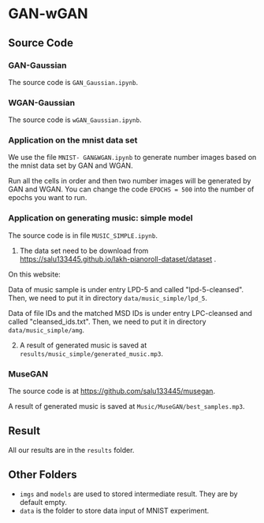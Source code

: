 # GAN-wGAN

## Source Code

### GAN-Gaussian

The source code is `GAN_Gaussian.ipynb`.

### WGAN-Gaussian

The source code is `wGAN_Gaussian.ipynb`.

### Application on the mnist data set

We use the file `MNIST- GAN&WGAN.ipynb` to generate number images based on the mnist data set by GAN and WGAN.

Run all the cells in order and then two number images will be generated by GAN and WGAN. You can change the code `EPOCHS = 500` into the number of epochs you want to run.

### Application on generating music: simple model

The source code is in file `MUSIC_SIMPLE.ipynb`.

1. The data set need to be download from https://salu133445.github.io/lakh-pianoroll-dataset/dataset .

On this website:

Data of music sample is under entry LPD-5 and called "lpd-5-cleansed". Then, we need to put it in directory `data/music_simple/lpd_5`.

Data of file IDs and the matched MSD IDs is under entry LPC-cleansed and called "cleansed_ids.txt". Then, we need to put it in directory `data/music_simple/amg`.

2. A result of generated music is saved at `results/music_simple/generated_music.mp3`.

### MuseGAN

The source code is at https://github.com/salu133445/musegan.

A result of generated music is saved at `Music/MuseGAN/best_samples.mp3`.

## Result

All our results are in the `results` folder.

## Other Folders

-   `imgs` and `models` are used to stored intermediate result. They are by default empty.
-   `data` is the folder to store data input of MNIST experiment.
